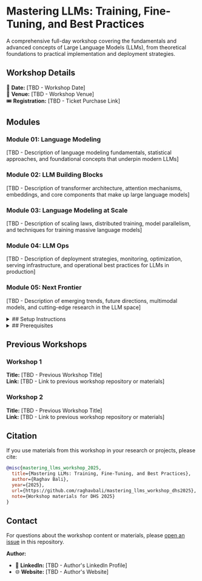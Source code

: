 # Mastering LLMs: Training, Fine-Tuning, and Best Practices

A comprehensive full-day workshop covering the fundamentals and advanced concepts of Large Language Models (LLMs), from theoretical foundations to practical implementation and deployment strategies.

## Workshop Details

📅 **Date:** [TBD - Workshop Date]  
📍 **Venue:** [TBD - Workshop Venue]  
🎟️ **Registration:** [TBD - Ticket Purchase Link]

## Modules

### Module 01: Language Modeling
[TBD - Description of language modeling fundamentals, statistical approaches, and foundational concepts that underpin modern LLMs]

### Module 02: LLM Building Blocks
[TBD - Description of transformer architecture, attention mechanisms, embeddings, and core components that make up large language models]

### Module 03: Language Modeling at Scale
[TBD - Description of scaling laws, distributed training, model parallelism, and techniques for training massive language models]

### Module 04: LLM Ops
[TBD - Description of deployment strategies, monitoring, optimization, serving infrastructure, and operational best practices for LLMs in production]

### Module 05: Next Frontier
[TBD - Description of emerging trends, future directions, multimodal models, and cutting-edge research in the LLM space]

<details>
<summary>## Setup Instructions</summary>

### Prerequisites
Before attending the workshop, please ensure you have the following installed:

```bash
# Clone the repository
git clone https://github.com/raghavbali/mastering_llms_workshop_dhs2025.git
cd mastering_llms_workshop_dhs2025

# [TBD - Additional setup instructions will be added]
```

### Environment Setup
[TBD - Detailed instructions for setting up the development environment, including Python version, required packages, and any cloud services]

### Hardware Requirements
[TBD - Minimum and recommended hardware specifications for running the workshop exercises]

</details>

<details>
<summary>## Prerequisites</summary>

- [TBD - Required programming languages and proficiency levels]
- [TBD - Machine learning and deep learning background requirements]
- [TBD - Familiarity with specific frameworks or tools]
- [TBD - Mathematical foundations required (linear algebra, statistics, etc.)]
- [TBD - Understanding of neural networks and deep learning concepts]
- [TBD - Prior experience with NLP concepts]

</details>

## Previous Workshops

### Workshop 1
**Title:** [TBD - Previous Workshop Title]  
**Link:** [TBD - Link to previous workshop repository or materials]

### Workshop 2
**Title:** [TBD - Previous Workshop Title]  
**Link:** [TBD - Link to previous workshop repository or materials]

## Citation

If you use materials from this workshop in your research or projects, please cite:

```bibtex
@misc{mastering_llms_workshop_2025,
  title={Mastering LLMs: Training, Fine-Tuning, and Best Practices},
  author={Raghav Bali},
  year={2025},
  url={https://github.com/raghavbali/mastering_llms_workshop_dhs2025},
  note={Workshop materials for DHS 2025}
}
```

## Contact

For questions about the workshop content or materials, please [open an issue](https://github.com/raghavbali/mastering_llms_workshop_dhs2025/issues) in this repository.

**Author:**
- 💼 **LinkedIn:** [TBD - Author's LinkedIn Profile]
- 🌐 **Website:** [TBD - Author's Website]
